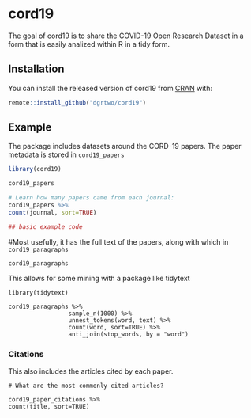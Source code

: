 
# cord19


<!-- badges: start -->
<!-- badges: end -->

The goal of cord19 is to share the COVID-19 Open Research Dataset in a form that is easily analized within R in a tidy form.

## Installation

You can install the released version of cord19 from [CRAN](https://CRAN.R-project.org) with:

``` r
remote::install_github("dgrtwo/cord19")
```

## Example

The package includes datasets around the CORD-19 papers. The paper metadata is stored in `cord19_papers`

``` r
library(cord19)

cord19_papers

# Learn how many papers came from each journal:
cord19_papers %>% 
count(journal, sort=TRUE)

## basic example code
```

#Most usefully, it has the full text of the papers, along with which in `cord19_paragraphs`

```{r}
cord19_paragraphs

```

This allows for some mining with a package like tidytext

```{r}
library(tidytext)

cord19_paragraphs %>% 
                 sample_n(1000) %>% 
                 unnest_tokens(word, text) %>% 
                 count(word, sort=TRUE) %>% 
                 anti_join(stop_words, by = "word")

```

### Citations

This also includes the articles cited by each paper.
```{r}
# What are the most commonly cited articles?

cord19_paper_citations %>% 
count(title, sort=TRUE)

```
